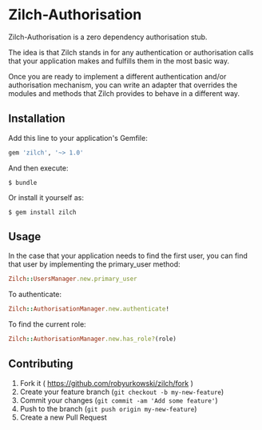 # Zilch-Authorisation

Zilch-Authorisation is a zero dependency authorisation stub.

The idea is that Zilch stands in for any authentication or authorisation calls
that your application makes and fulfills them in the most basic way.

Once you are ready to implement a different authentication and/or authorisation
mechanism, you can write an adapter that overrides the modules and methods that
Zilch provides to behave in a different way.

## Installation

Add this line to your application's Gemfile:

```ruby
gem 'zilch', '~> 1.0'
```

And then execute:

    $ bundle

Or install it yourself as:

    $ gem install zilch

## Usage

In the case that your application needs to find the first user,
you can find that user by implementing the primary_user method:

```ruby
Zilch::UsersManager.new.primary_user
```

To authenticate:

```ruby
Zilch::AuthorisationManager.new.authenticate!
```

To find the current role:

```ruby
Zilch::AuthorisationManager.new.has_role?(role)
```

## Contributing

1. Fork it ( https://github.com/robyurkowski/zilch/fork )
2. Create your feature branch (`git checkout -b my-new-feature`)
3. Commit your changes (`git commit -am 'Add some feature'`)
4. Push to the branch (`git push origin my-new-feature`)
5. Create a new Pull Request
